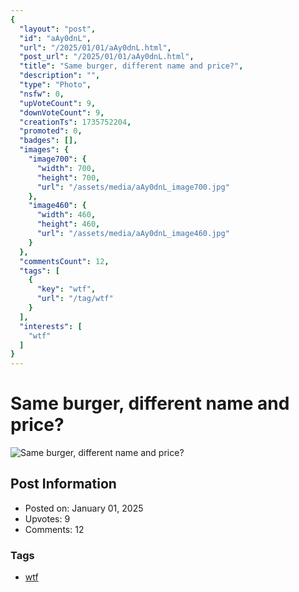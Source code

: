 ```yaml
---
{
  "layout": "post",
  "id": "aAy0dnL",
  "url": "/2025/01/01/aAy0dnL.html",
  "post_url": "/2025/01/01/aAy0dnL.html",
  "title": "Same burger, different name and price?",
  "description": "",
  "type": "Photo",
  "nsfw": 0,
  "upVoteCount": 9,
  "downVoteCount": 9,
  "creationTs": 1735752204,
  "promoted": 0,
  "badges": [],
  "images": {
    "image700": {
      "width": 700,
      "height": 700,
      "url": "/assets/media/aAy0dnL_image700.jpg"
    },
    "image460": {
      "width": 460,
      "height": 460,
      "url": "/assets/media/aAy0dnL_image460.jpg"
    }
  },
  "commentsCount": 12,
  "tags": [
    {
      "key": "wtf",
      "url": "/tag/wtf"
    }
  ],
  "interests": [
    "wtf"
  ]
}
---
```


# Same burger, different name and price?

![Same burger, different name and price?](/assets/media/aAy0dnL_image700.jpg)

## Post Information

- Posted on: January 01, 2025
- Upvotes: 9
- Comments: 12

### Tags

- [wtf](/tag/wtf)

